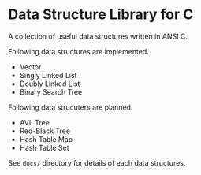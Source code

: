 Data Structure Library for C
============================

A collection of useful data structures written in ANSI C.  

Following data structures are implemented.
* Vector
* Singly Linked List
* Doubly Linked List
* Binary Search Tree

Following data strucuters are planned.
* AVL Tree
* Red-Black Tree
* Hash Table Map
* Hash Table Set

See `docs/` directory for details of each data structures.
